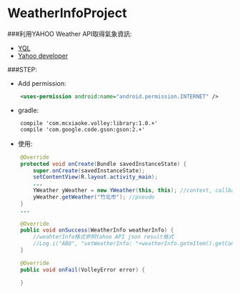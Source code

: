 WeatherInfoProject  
===================
###利用YAHOO Weather API取得氣象資訊:
* [YQL](https://developer.yahoo.com/weather/documentation.html) 
* [Yahoo developer](https://developer.yahoo.com/weather/)

###STEP:
* Add permission:
```xml
    <uses-permission android:name="android.permission.INTERNET" />
```
* gradle:
```
    compile 'com.mcxiaoke.volley:library:1.0.+'
    compile 'com.google.code.gson:gson:2.+'
```
* 使用:
```java
    @Override
    protected void onCreate(Bundle savedInstanceState) {
        super.onCreate(savedInstanceState);
        setContentView(R.layout.activity_main);
        ...
        YWeather yWeather = new YWeather(this, this); //context, callback
        yWeather.getWeather("竹北市"); //pseudo
    }
    ...
    
    @Override
    public void onSuccess(WeatherInfo weatherInfo) {
        //weahterInfo格式參照Yahoo API json result格式
        //Log.i("ABO", "setWeatherInfo: "+weatherInfo.getmItem().getCondition().getTemp());
    }

    @Override
    public void onFail(VolleyError error) {

    }
```
